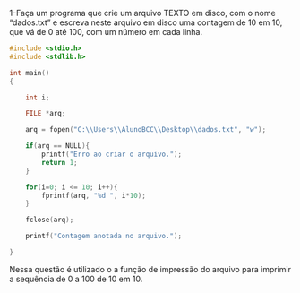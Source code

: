 1-Faça um programa que crie um arquivo TEXTO em disco, com o nome “dados.txt” e escreva neste
arquivo em disco uma contagem de 10 em 10, que vá de 0 até 100, com um número em cada linha.
```C
#include <stdio.h>
#include <stdlib.h>

int main()
{

    int i;

    FILE *arq;

    arq = fopen("C:\\Users\\AlunoBCC\\Desktop\\dados.txt", "w");

    if(arq == NULL){
        printf("Erro ao criar o arquivo.");
        return 1;
    }

    for(i=0; i <= 10; i++){
        fprintf(arq, "%d ", i*10);
    }

    fclose(arq);

    printf("Contagem anotada no arquivo.");

}

```

Nessa questão é utilizado o a função de impressão do arquivo para imprimir a sequência de 0 a 100 de 10 em 10.
